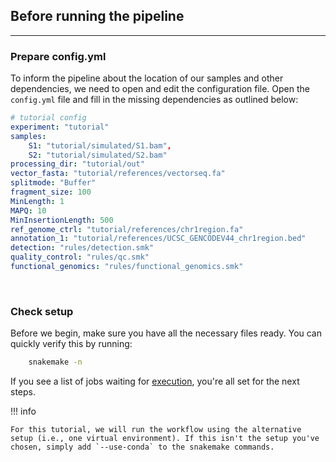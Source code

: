 ## Before running the pipeline
---
### Prepare config.yml

To inform the pipeline about the location of our samples and other dependencies, we need to open and edit the configuration file. Open the `config.yml` file and fill in the missing dependencies as outlined below:

```yaml
# tutorial config
experiment: "tutorial"
samples:
    S1: "tutorial/simulated/S1.bam",
    S2: "tutorial/simulated/S2.bam"
processing_dir: "tutorial/out"
vector_fasta: "tutorial/references/vectorseq.fa"
splitmode: "Buffer"
fragment_size: 100
MinLength: 1
MAPQ: 10
MinInsertionLength: 500
ref_genome_ctrl: "tutorial/references/chr1region.fa"
annotation_1: "tutorial/references/UCSC_GENCODEV44_chr1region.bed"
detection: "rules/detection.smk"
quality_control: "rules/qc.smk"
functional_genomics: "rules/functional_genomics.smk"
```
<br>

### Check setup

Before we begin, make sure you have all the necessary files ready. You can quickly verify this by running: 

```bash
    snakemake -n
```

If you see a list of jobs waiting for [execution](./tutorial_running.md#expected-jobs), you're all set for the next steps.

!!! info 
    
    For this tutorial, we will run the workflow using the alternative setup (i.e., one virtual environment). If this isn't the setup you've chosen, simply add `--use-conda` to the snakemake commands. 

<br>
